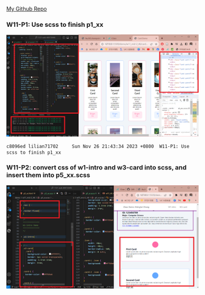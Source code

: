 [My Github Repo](https://github.com/lilian71702/1121-web-409730446)

### W11-P1: Use scss to finish p1_xx
 
![](w11-p1.png)
 
```
c8096ed lilian71702     Sun Nov 26 21:43:34 2023 +0800  W11-P1: Use scss to finish p1_xx
```
### W11-P2: convert css of w1-intro and w3-card into scss, and insert them into p5_xx.scss
 
![](w11-p2.png)
 
```

```